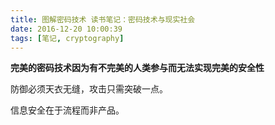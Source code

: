 ```yaml
---
title: 图解密码技术 读书笔记：密码技术与现实社会
date: 2016-12-20 10:00:39
tags: [笔记, cryptography]
---
```

**完美的密码技术因为有不完美的人类参与而无法实现完美的安全性**

防御必须天衣无缝，攻击只需突破一点。

信息安全在于流程而非产品。


















